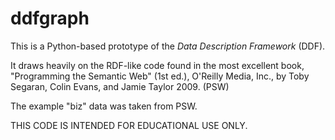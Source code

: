 # ddfgraph
This is a Python-based prototype of the *Data Description Framework* (DDF).

It draws heavily on the RDF-like code found in the most excellent book, "Programming the Semantic Web" (1st ed.), O'Reilly Media, Inc., by Toby Segaran, Colin Evans, and Jamie Taylor 2009.  (PSW)

The example "biz" data was taken from PSW.

THIS CODE IS INTENDED FOR EDUCATIONAL USE ONLY.



